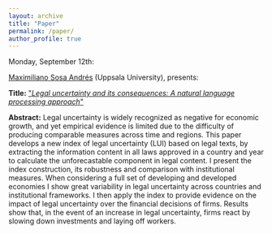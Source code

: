 ```yaml
---
layout: archive
title: "Paper"
permalink: /paper/
author_profile: true
---
```



Monday, September 12th:

[Maximiliano Sosa Andrés](https://www.maximilianososa.com/) (Uppsala University), presents:

**Title:** ["*Legal uncertainty and its consequences: A natural language processing approach*"](https://gsipe-workshop.github.io/files/paper_gsipe_workshop.pdf)

**Abstract:**
Legal uncertainty is widely recognized as negative for economic growth, and yet empirical evidence is limited due to the difficulty of producing comparable measures across time and regions. This paper develops a new index of legal uncertainty (LUI) based on legal texts, by extracting the information content in all laws approved in a country and year to calculate the unforecastable component in legal content. I present the index construction, its robustness and comparison with institutional measures. When considering a full set of developing and developed economies I show great variability in legal uncertainty across countries and institutional frameworks. I then apply the index to provide evidence on the impact of legal uncertainty over the financial decisions of firms. Results show that, in the event of an increase in legal uncertainty, firms react by slowing down investments and laying off workers.